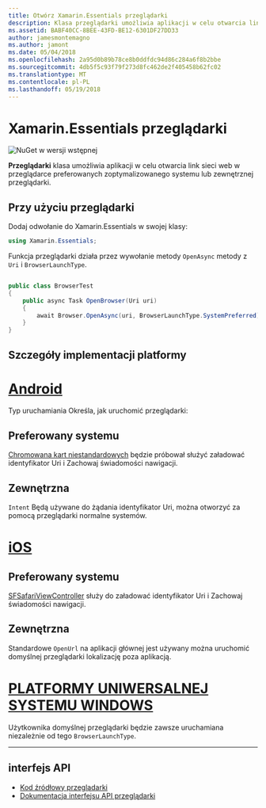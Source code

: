```yaml
---
title: Otwórz Xamarin.Essentials przeglądarki
description: Klasa przeglądarki umożliwia aplikacji w celu otwarcia link sieci web w przeglądarce preferowanych zoptymalizowanego systemu lub zewnętrznej przeglądarki.
ms.assetid: BABF40CC-8BEE-43FD-BE12-6301DF27DD33
author: jamesmontemagno
ms.author: jamont
ms.date: 05/04/2018
ms.openlocfilehash: 2a95d0b89b78ce8b0ddfdc94d86c284a6f8b2bbe
ms.sourcegitcommit: 4db5f5c93f79f273d8fc462de2f405458b62fc02
ms.translationtype: MT
ms.contentlocale: pl-PL
ms.lasthandoff: 05/19/2018
---
```

# <a name="xamarinessentials-browser"></a>Xamarin.Essentials przeglądarki

![NuGet w wersji wstępnej](~/media/shared/pre-release.png)

**Przeglądarki** klasa umożliwia aplikacji w celu otwarcia link sieci web w przeglądarce preferowanych zoptymalizowanego systemu lub zewnętrznej przeglądarki.

## <a name="using-browser"></a>Przy użyciu przeglądarki

Dodaj odwołanie do Xamarin.Essentials w swojej klasy:

```csharp
using Xamarin.Essentials;
```

Funkcja przeglądarki działa przez wywołanie metody `OpenAsync` metody z `Uri` i `BrowserLaunchType`.

```csharp

public class BrowserTest
{
    public async Task OpenBrowser(Uri uri)
    {
        await Browser.OpenAsync(uri, BrowserLaunchType.SystemPreferred);
    }
}
```

## <a name="platform-implementation-specifics"></a>Szczegóły implementacji platformy

# <a name="androidtabandroid"></a>[Android](#tab/android)

Typ uruchamiania Określa, jak uruchomić przeglądarki:

## <a name="system-preferred"></a>Preferowany systemu

[Chromowana kart niestandardowych](https://developer.chrome.com/multidevice/android/customtabs) będzie próbował służyć załadować identyfikator Uri i Zachowaj świadomości nawigacji.

## <a name="external"></a>Zewnętrzna

`Intent` Będą używane do żądania identyfikator Uri, można otworzyć za pomocą przeglądarki normalne systemów.

# <a name="iostabios"></a>[iOS](#tab/ios)

## <a name="system-preferred"></a>Preferowany systemu

[SFSafariViewController](https://developer.xamarin.com/api/type/SafariServices.SFSafariViewController/) służy do załadować identyfikator Uri i Zachowaj świadomości nawigacji.

## <a name="external"></a>Zewnętrzna

Standardowe `OpenUrl` na aplikacji głównej jest używany można uruchomić domyślnej przeglądarki lokalizację poza aplikacją.

# <a name="uwptabuwp"></a>[PLATFORMY UNIWERSALNEJ SYSTEMU WINDOWS](#tab/uwp)

Użytkownika domyślnej przeglądarki będzie zawsze uruchamiana niezależnie od tego `BrowserLaunchType`.

--------------

## <a name="api"></a>interfejs API

- [Kod źródłowy przeglądarki](https://github.com/xamarin/Essentials/tree/master/Xamarin.Essentials/Browser)
- [Dokumentacja interfejsu API przeglądarki](xref:Xamarin.Essentials.Browser)
